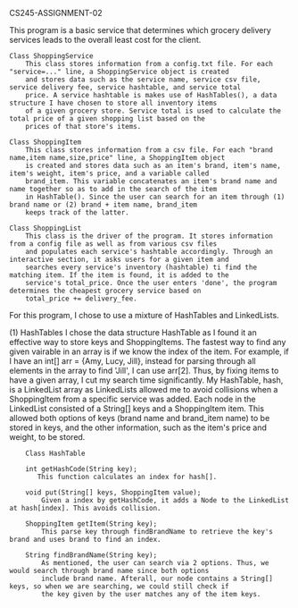 CS245-ASSIGNMENT-02

This program is a basic service that determines which grocery delivery services leads to the overall least cost for the client.

    Class ShoppingService
        This class stores information from a config.txt file. For each "service=..." line, a ShoppingService object is created 
        and stores data such as the service name, service csv file, service delivery fee, service hashtable, and service total
        price. A service hashtable is makes use of HashTables(), a data structure I have chosen to store all inventory items
        of a given grocery store. Service total is used to calculate the total price of a given shopping list based on the 
        prices of that store's items.

    Class ShoppingItem
        This class stores information from a csv file. For each "brand name,item name,size,price" line, a ShoppingItem object
        is created and stores data such as an item's brand, item's name, item's weight, item's price, and a variable called 
        brand_item. This variable concatenates an item's brand name and name together so as to add in the search of the item 
        in HashTable(). Since the user can search for an item through (1) brand name or (2) brand + item name, brand_item 
        keeps track of the latter.
        
    Class ShoppingList
        This class is the driver of the program. It stores information from a config file as well as from various csv files 
        and populates each service's hashtable accordingly. Through an interactive section, it asks users for a given item and 
        searches every service's inventory (hashtable) ti find the matching item. If the item is found, it is added to the 
        service's total_price. Once the user enters 'done', the program determines the cheapest grocery service based on    
        total_price += delivery_fee.
        
For this program, I chose to use a mixture of HashTables and LinkedLists. 

(1) HashTables
        I chose the data structure HashTable as I found it an effective way to store keys and ShoppingItems. The fastest way 
        to find any given vairable in an array is if we know the index of the item. For example, if I have an int[] arr = 
        {Amy, Lucy, Jill}, instead for parsing through all elements in the array to find 'Jill', I can use arr[2]. Thus, by           fixing items to have a given array, I cut my search time significantly. My HashTable, hash, is a LinkedList array as 
        LinkedLists allowed me to avoid collisions when a ShoppingItem from a specific service was added. Each node in the 
        LinkedList consisted of a String[] keys and a ShoppingItem item. This allowed both options of keys (brand name and 
        brand_item name) to be stored in keys, and the other information, such as the item's price and weight, to be stored.
        
        Class HashTable
        
        int getHashCode(String key);
           This function calculates an index for hash[].
        
        void put(String[] keys, ShoppingItem value);
            Given a index by getHashCode, it adds a Node to the LinkedList at hash[index]. This avoids collision.
        
        ShoppingItem getItem(String key);
            This parse key through findBrandName to retrieve the key's brand and uses brand to find an index. 
            
        String findBrandName(String key);
            As mentioned, the user can search via 2 options. Thus, we would search through brand name since both options 
            include brand name. Afterall, our node contains a String[] keys, so when we are searching, we could still check if 
            the key given by the user matches any of the item keys.
